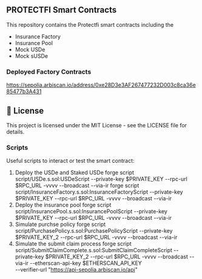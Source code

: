 
## PROTECTFI Smart Contracts

This repository contains the Protectfi smart contracts including the 

- Insurance Factory
- Insurance Pool 
- Mock USDe
- Mock sUSDe

### Deployed Factory Contracts

https://sepolia.arbiscan.io/address/0xe28D3e3AF267477232D003c8ca36e85477b3A431

## 📜 License

This project is licensed under the MIT License - see the LICENSE file for details.

### Scripts

Useful scripts to interact or test the smart contract:
1. Deploy the USDe and Staked USDe
forge script script/USDe.s.sol:USDeScript --private-key $PRIVATE_KEY --rpc-url $RPC_URL -vvvv --broadcast  --via-ir
forge script script/InsuranceFactory.s.sol:InsuranceFactoryScript --private-key $PRIVATE_KEY --rpc-url $RPC_URL -vvvv --broadcast  --via-ir
2. Deploy the insurance pool
forge script script/InsurancePool.s.sol:InsurancePoolScript --private-key $PRIVATE_KEY --rpc-url $RPC_URL -vvvv --broadcast  --via-ir
3. Simulate purchse policy
forge script script/PurchasePolicy.s.sol:PurchasePolicyScript --private-key $PRIVATE_KEY_2 --rpc-url $RPC_URL -vvvv --broadcast  --via-ir
3. Simulate the submit claim process
forge script script/SubmitClaimComplete.s.sol:SubmitClaimCompleteScript --private-key $PRIVATE_KEY_2 --rpc-url $RPC_URL -vvvv --broadcast  --via-ir  --etherscan-api-key $ETHERSCAN_API_KEY \
    --verifier-url "https://api-sepolia.arbiscan.io/api"

